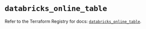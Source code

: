 # `databricks_online_table`

Refer to the Terraform Registry for docs: [`databricks_online_table`](https://registry.terraform.io/providers/databricks/databricks/1.48.1/docs/resources/online_table).
